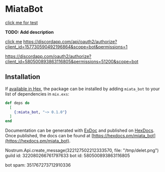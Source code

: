 # MiataBot

[click me for test](https://discordapp.com/api/oauth2/authorize?client_id=758372245512388650&scope=bot&permissions=8)

**TODO: Add description**

[click me](https://discordapp.com/api/oauth2/authorize?client_id=580500893863116805&scope=bot&permissions=8)
           https://discordapp.com/api/oauth2/authorize?client_id=157730590492196864&scope=bot&permissions=1



https://discordapp.com/oauth2/authorize?client_id=580500893863116805&permissions=51200&scope=bot
## Installation

If [available in Hex](https://hex.pm/docs/publish), the package can be installed
by adding `miata_bot` to your list of dependencies in `mix.exs`:

```elixir
def deps do
  [
    {:miata_bot, "~> 0.1.0"}
  ]
end
```

Documentation can be generated with [ExDoc](https://github.com/elixir-lang/ex_doc)
and published on [HexDocs](https://hexdocs.pm). Once published, the docs can
be found at [https://hexdocs.pm/miata_bot](https://hexdocs.pm/miata_bot).


Nostrum.Api.create_message(322127502212333570, file: "/tmp/delet.png")
guild id: 322080266761797633
bot id: 580500893863116805

bot spam: 351767273712910336